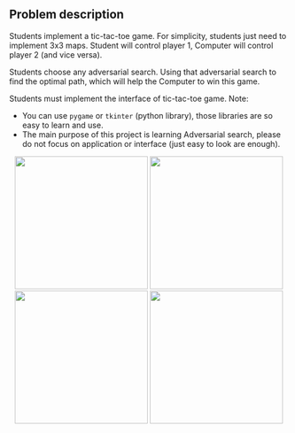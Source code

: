 ## Problem description
Students implement a tic-tac-toe game. For simplicity, students just need to implement 3x3 maps. Student will control player 1, Computer will control player 2 (and
vice versa).

Students choose any adversarial search. Using that adversarial search to find the optimal
path, which will help the Computer to win this game.

Students must implement the interface of tic-tac-toe game. Note:
- You can use `pygame` or `tkinter` (python library), those libraries are so easy to learn and
use.
- The main purpose of this project is learning Adversarial search, please do not focus on
application or interface (just easy to look are enough).
<div align="center">
  <img width="240" src="https://user-images.githubusercontent.com/83217673/161388312-0e630921-f59c-43b2-a8c6-cb436759bb80.png">
  <img width="240" src="https://user-images.githubusercontent.com/83217673/161388536-e656ff87-52ea-4090-b1e2-1472e391da0f.png">
</div>

<div align="center">
  <img width="240" src="https://user-images.githubusercontent.com/83217673/161388344-430f508d-132a-4e55-a7b3-114c8cbdcfa9.png">
  <img width="240" src="https://user-images.githubusercontent.com/83217673/161388346-41fc5e1d-9f6b-4f58-813e-70857f29b16b.png">
</div>
